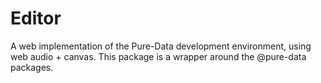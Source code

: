 # Editor

A web implementation of the Pure-Data development environment, using web audio +
canvas. This package is a wrapper around the @pure-data packages.
